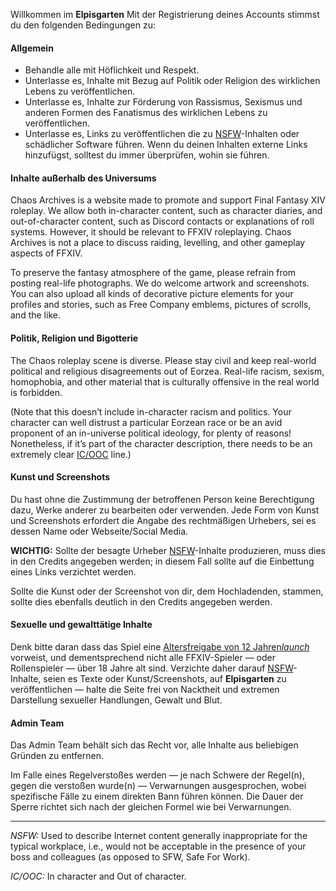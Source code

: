 Willkommen im <strong>Elpisgarten</strong> Mit der Registrierung deines Accounts stimmst du den folgenden Bedingungen zu:

#### Allgemein

* Behandle alle mit Höflichkeit und Respekt.
* Unterlasse es, Inhalte mit Bezug auf Politik oder Religion des wirklichen Lebens zu veröffentlichen.
* Unterlasse es, Inhalte zur Förderung von Rassismus, Sexismus und anderen Formen des Fanatismus des wirklichen Lebens zu veröffentlichen.
* Unterlasse es, Links zu veröffentlichen die zu <a id="nsfw-ref" href="/rules#nsfw">NSFW</a>-Inhalten oder schädlicher Software führen. Wenn du deinen Inhalten externe Links hinzufügst, solltest du immer überprüfen, wohin sie führen.

#### Inhalte außerhalb des Universums

Chaos Archives is a website made to promote and support Final Fantasy XIV roleplay. We allow both in-character content, such as character diaries, and out-of-character content, such as Discord contacts or explanations of roll systems. However, it should be relevant to FFXIV roleplaying. Chaos Archives is not a place to discuss raiding, levelling, and other gameplay aspects of FFXIV.

To preserve the fantasy atmosphere of the game, please refrain from posting real-life photographs. We do welcome artwork and screenshots. You can also upload all kinds of decorative picture elements for your profiles and stories, such as Free Company emblems, pictures of scrolls, and the like.

#### Politik, Religion und Bigotterie

The Chaos roleplay scene is diverse. Please stay civil and keep real-world political and religious disagreements out of Eorzea. Real-life racism, sexism, homophobia, and other material that is culturally offensive in the real world is forbidden.

(Note that this doesn’t include in-character racism and politics. Your character can well distrust a particular Eorzean race or be an avid proponent of an in-universe political ideology, for plenty of reasons! Nonetheless, if it’s part of the character description, there needs to be an extremely clear <a href="/rules#ic-ooc">IC/OOC</a> line.)


#### Kunst und Screenshots

Du hast ohne die Zustimmung der betroffenen Person keine Berechtigung dazu, Werke anderer zu bearbeiten oder verwenden. Jede Form von Kunst und Screenshots erfordert die Angabe des rechtmäßigen Urhebers, sei es dessen Name oder Webseite/Social Media.

**WICHTIG:** Sollte der besagte Urheber <a href="/rules#nsfw">NSFW</a>-Inhalte produzieren, muss dies in den Credits angegeben werden; in diesem Fall sollte auf die Einbettung eines Links verzichtet werden.

Sollte die Kunst oder der Screenshot von dir, dem Hochladenden, stammen, sollte dies ebenfalls deutlich in den Credits angegeben werden.


#### Sexuelle und gewalttätige Inhalte

Denk bitte daran dass das Spiel eine <a href="[https://www.esrb.org/ratings/29479/FINAL+FANTASY+XIV/](https://usk.de/en/usktitle/46428/)" target="_blank">Altersfreigabe von 12 Jahren<i class="notranslate material-icons q-icon external-link-icon">launch</i></a> vorweist, und dementsprechend nicht alle FFXIV-Spieler — oder Rollenspieler — über 18 Jahre alt sind. Verzichte daher darauf <a href="/rules#nsfw">NSFW</a>-Inhalte, seien es Texte oder Kunst/Screenshots, auf <strong>Elpisgarten</strong> zu veröffentlichen — halte die Seite frei von Nacktheit und extremen Darstellung sexueller Handlungen, Gewalt und Blut.


#### Admin Team

Das Admin Team behält sich das Recht vor, alle Inhalte aus beliebigen Gründen zu entfernen.

Im Falle eines Regelverstoßes werden — je nach Schwere der Regel(n), gegen die verstoßen wurde(n) — Verwarnungen ausgesprochen, wobei spezifische Fälle zu einem direkten Bann führen können. Die Dauer der Sperre richtet sich nach der gleichen Formel wie bei Verwarnungen.

<hr />

<dfn id="nsfw">NSFW:</dfn> Used to describe Internet content generally inappropriate for the typical workplace, i.e., would not be acceptable in the presence of your boss and colleagues (as opposed to SFW, Safe For Work).

<dfn id="ic-ooc">IC/OOC:</dfn> In character and Out of character.
